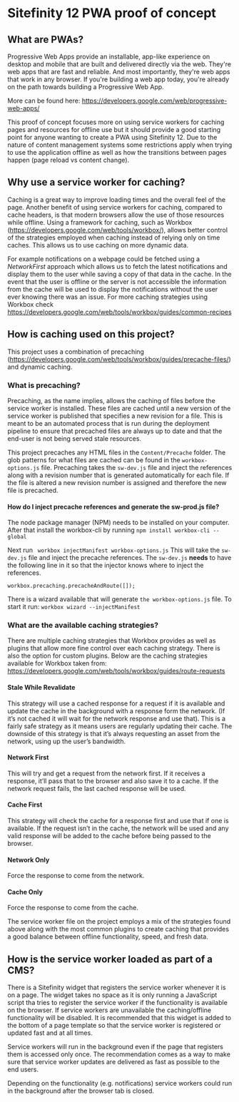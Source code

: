 # Sitefinity 12 PWA proof of concept

## What are PWAs?
Progressive Web Apps provide an installable, app-like experience on desktop and mobile that are built and delivered directly via the web. They're web apps that are fast and reliable. And most importantly, they're web apps that work in any browser. If you're building a web app today, you're already on the path towards building a Progressive Web App.

More can be found here: https://developers.google.com/web/progressive-web-apps/

This proof of concept focuses more on using service workers for caching pages and resources for offline use but it should provide a good starting point for anyone wanting to create a PWA using Sitefinity 12. Due to the nature of content management systems some restrictions apply when trying to use the application offline as well as how the transitions between pages happen (page reload vs content change).

## Why use a service worker for caching?
Caching is a great way to improve loading times and the overall feel of the page. Another benefit of using service workers for caching, compared to cache headers, is that modern browsers allow the use of those resources while offline. Using a framework for caching, such as Workbox (https://developers.google.com/web/tools/workbox/), allows better control of the strategies employed when caching instead of relying only on time caches. This allows us to use caching on more dynamic data. 

For example notifications on a webpage could be fetched using a _NetworkFirst_ approach which allows us to fetch the latest notifications and display them to the user while saving a copy of that data in the cache. In the event that the user is offline or the server is not accessible the information from the cache will be used to display the notifications without the user ever knowing there was an issue. For more caching strategies using Workbox check https://developers.google.com/web/tools/workbox/guides/common-recipes

## How is caching used on this project?
This project uses a combination of precaching (https://developers.google.com/web/tools/workbox/guides/precache-files/) and dynamic caching.

### What is precaching?
Precaching, as the name implies, allows the caching of files before the service worker is installed. These files are cached until a new version of the service worker is published that specifies a new revision for a file. This is meant to be an automated process that is run during the deployment pipeline to ensure that precached files are always up to date and that the end-user is not being served stale resources. 

This project precaches any HTML files in the `Content/Precache` folder. The glob patterns for what files are cached can be found in the `workbox-options.js` file. Precaching takes the `sw-dev.js` file and inject the references along with a revision number that is generated automatically for each file. If the file is altered a new revision number is assigned and therefore the new file is precached.

#### How do I inject precache references and generate the sw-prod.js file?
The node package manager (NPM) needs to be installed on your computer. After that install the workbox-cli by running `npm install workbox-cli --global`

Next run ` workbox injectManifest workbox-options.js` This will take the `sw-dev.js` file and inject the precache references. The `sw-dev.js` **needs** to have the following line in it so that the injector knows where to inject the references. 

`workbox.precaching.precacheAndRoute([]);`

There is a wizard available that will generate `the workbox-options.js` file. To start it run: `workbox wizard --injectManifest` 
 
### What are the available caching strategies?
There are multiple caching strategies that Workbox provides as well as plugins that allow more fine control over each caching strategy. There is also the option for custom plugins. Below are the caching strategies available for Workbox taken from: https://developers.google.com/web/tools/workbox/guides/route-requests

#### Stale While Revalidate
This strategy will use a cached response for a request if it is available and update the cache in the background with a response form the network. (If it’s not cached it will wait for the network response and use that). This is a fairly safe strategy as it means users are regularly updating their cache. The downside of this strategy is that it’s always requesting an asset from the network, using up the user’s bandwidth.

#### Network First
This will try and get a request from the network first. If it receives a response, it’ll pass that to the browser and also save it to a cache. If the network request fails, the last cached response will be used.

#### Cache First
This strategy will check the cache for a response first and use that if one is available. If the request isn’t in the cache, the network will be used and any valid response will be added to the cache before being passed to the browser.

#### Network Only
Force the response to come from the network.

#### Cache Only
Force the response to come from the cache.

The service worker file on the project employs a mix of the strategies found above along with the most common plugins to create caching that provides a good balance between offline functionality, speed, and fresh data.

## How is the service worker loaded as part of a CMS?
There is a Sitefinity widget that registers the service worker whenever it is on a page. The widget takes no space as it is only running a JavaScript script tha tries to register the service worker if the functionality is available on the browser. If service workers are unavailable the caching/offline functionality will be disabled. It is recommended that this widget is added to the bottom of a page template so that the service worker is registered or updated fast and at all times.

Service workers will run in the background even if the page that registers them is accessed only once. The recommendation comes as a way to make sure that service worker updates are delivered as fast as possible to the end users. 

Depending on the functionality (e.g. notifications) service workers could run in the background after the browser tab is closed.

 